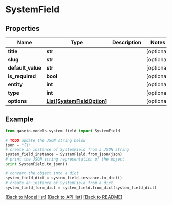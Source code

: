 # SystemField


## Properties

Name | Type | Description | Notes
------------ | ------------- | ------------- | -------------
**title** | **str** |  | [optional] 
**slug** | **str** |  | [optional] 
**default_value** | **str** |  | [optional] 
**is_required** | **bool** |  | [optional] 
**entity** | **int** |  | [optional] 
**type** | **int** |  | [optional] 
**options** | [**List[SystemFieldOption]**](SystemFieldOption.md) |  | [optional] 

## Example

```python
from qaseio.models.system_field import SystemField

# TODO update the JSON string below
json = "{}"
# create an instance of SystemField from a JSON string
system_field_instance = SystemField.from_json(json)
# print the JSON string representation of the object
print SystemField.to_json()

# convert the object into a dict
system_field_dict = system_field_instance.to_dict()
# create an instance of SystemField from a dict
system_field_form_dict = system_field.from_dict(system_field_dict)
```
[[Back to Model list]](../README.md#documentation-for-models) [[Back to API list]](../README.md#documentation-for-api-endpoints) [[Back to README]](../README.md)


